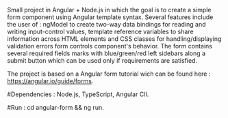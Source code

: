 Small project in Angular + Node.js in which the goal is to create a simple form component using Angular template syntax.
Several features include the user of : ngModel to create two-way data bindings for reading and writing input-control values, template reference variables to share information across HTML elements and CSS classes for handling/displaying validation errors form controls component's behavior.
The form contains several required fields marks with blue/green/red left sidebars along a submit button which can be used only if requirements are satisfied.

The project is based on a Angular form tutorial wich can be found here : https://angular.io/guide/forms.

#Dependencies : Node.js, TypeScript, Angular ClI.

#Run : cd  angular-form && ng run.
